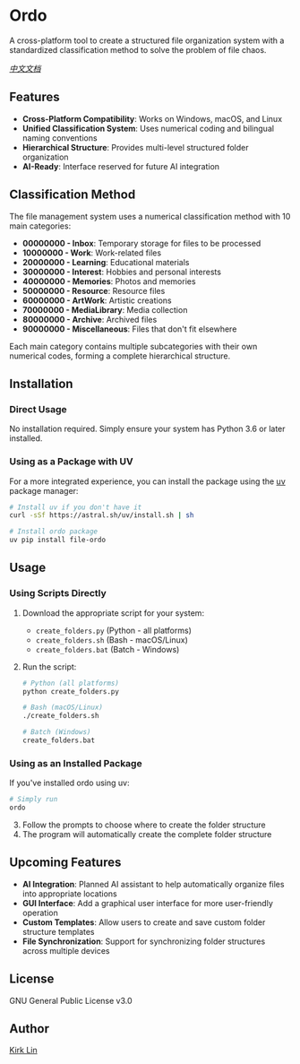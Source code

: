 # Ordo

A cross-platform tool to create a structured file organization system with a standardized classification method to solve the problem of file chaos.

*[中文文档](README.zh-CN.md)*

## Features

- **Cross-Platform Compatibility**: Works on Windows, macOS, and Linux
- **Unified Classification System**: Uses numerical coding and bilingual naming conventions
- **Hierarchical Structure**: Provides multi-level structured folder organization
- **AI-Ready**: Interface reserved for future AI integration

## Classification Method

The file management system uses a numerical classification method with 10 main categories:

- **00000000 - Inbox**: Temporary storage for files to be processed
- **10000000 - Work**: Work-related files
- **20000000 - Learning**: Educational materials
- **30000000 - Interest**: Hobbies and personal interests
- **40000000 - Memories**: Photos and memories
- **50000000 - Resource**: Resource files
- **60000000 - ArtWork**: Artistic creations
- **70000000 - MediaLibrary**: Media collection
- **80000000 - Archive**: Archived files
- **90000000 - Miscellaneous**: Files that don't fit elsewhere

Each main category contains multiple subcategories with their own numerical codes, forming a complete hierarchical structure.

## Installation

### Direct Usage
No installation required. Simply ensure your system has Python 3.6 or later installed.

### Using as a Package with UV
For a more integrated experience, you can install the package using the [uv](https://github.com/astral-sh/uv) package manager:

```bash
# Install uv if you don't have it
curl -sSf https://astral.sh/uv/install.sh | sh

# Install ordo package
uv pip install file-ordo
```

## Usage

### Using Scripts Directly
1. Download the appropriate script for your system:
   - `create_folders.py` (Python - all platforms)
   - `create_folders.sh` (Bash - macOS/Linux)
   - `create_folders.bat` (Batch - Windows)

2. Run the script:
   ```bash
   # Python (all platforms)
   python create_folders.py
   
   # Bash (macOS/Linux)
   ./create_folders.sh
   
   # Batch (Windows)
   create_folders.bat
   ```

### Using as an Installed Package
If you've installed ordo using uv:

```bash
# Simply run
ordo
```

3. Follow the prompts to choose where to create the folder structure
4. The program will automatically create the complete folder structure

## Upcoming Features

- **AI Integration**: Planned AI assistant to help automatically organize files into appropriate locations
- **GUI Interface**: Add a graphical user interface for more user-friendly operation
- **Custom Templates**: Allow users to create and save custom folder structure templates
- **File Synchronization**: Support for synchronizing folder structures across multiple devices

## License

GNU General Public License v3.0

## Author

[Kirk Lin](https://github.com/kirklin) 
